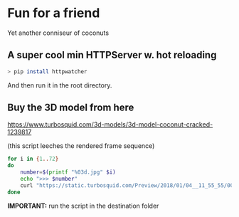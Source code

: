 # Fun for a friend
Yet another conniseur of coconuts

## A super cool min HTTPServer w. hot reloading

```bash
> pip install httpwatcher
```
And then run it in the root directory.

## Buy the 3D model from here

https://www.turbosquid.com/3d-models/3d-model-coconut-cracked-1239817

(this script leeches the rendered frame sequence)


```bash
for i in {1..72}
do
    number=$(printf "%03d.jpg" $i)
    echo ">>> $number"
    curl "https://static.turbosquid.com/Preview/2018/01/04__11_55_55/0001.png4BC11DE1-76A4-4E67-9844-A3031BDE56EADefaultHQ-$i.jpg" >> $number
done
```
**IMPORTANT:** run the script in the destination folder

